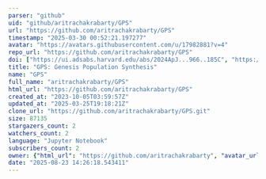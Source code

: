 ```yaml
---
parser: "github"
uid: "github/aritrachakrabarty/GPS"
url: "https://github.com/aritrachakrabarty/GPS"
timestamp: "2025-03-30 00:52:21.197277"
avatar: "https://avatars.githubusercontent.com/u/17982881?v=4"
repo_url: "https://github.com/aritrachakrabarty/GPS"
doi: ["https://ui.adsabs.harvard.edu/abs/2024ApJ...966..185C", "https://ui.adsabs.harvard.edu/abs/2025ascl.soft03016C/abstract"]
title: "GPS: Genesis Population Synthesis"
name: "GPS"
full_name: "aritrachakrabarty/GPS"
html_url: "https://github.com/aritrachakrabarty/GPS"
created_at: "2023-10-05T03:59:57Z"
updated_at: "2025-03-25T19:18:21Z"
clone_url: "https://github.com/aritrachakrabarty/GPS.git"
size: 87135
stargazers_count: 2
watchers_count: 2
language: "Jupyter Notebook"
subscribers_count: 2
owner: {"html_url": "https://github.com/aritrachakrabarty", "avatar_url": "https://avatars.githubusercontent.com/u/17982881?v=4", "login": "aritrachakrabarty", "type": "User"}
date: "2025-08-23 14:26:18.543411"
---
```

